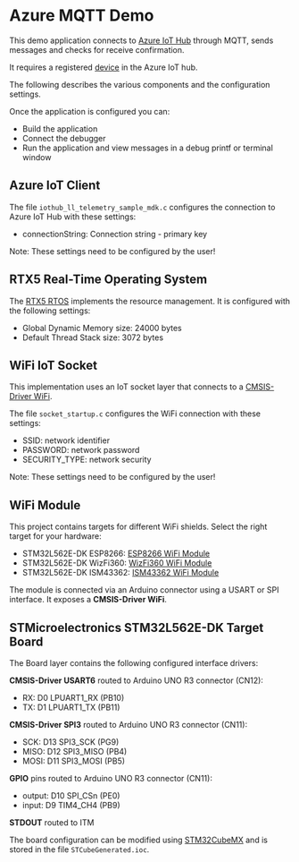 Azure MQTT Demo
===============

This demo application connects to 
[Azure IoT Hub](https://docs.microsoft.com/en-us/azure/iot-hub/) 
through MQTT, sends messages and checks for receive confirmation.

It requires a registered [device](https://www2.keil.com/iot/microsoft) in the Azure IoT hub.

The following describes the various components and the configuration settings.

Once the application is configured you can:
 - Build the application
 - Connect the debugger
 - Run the application and view messages in a debug printf or terminal window


Azure IoT Client
----------------
The file `iothub_ll_telemetry_sample_mdk.c` configures the connection to 
Azure IoT Hub with these settings:
 - connectionString: Connection string - primary key

Note: These settings need to be configured by the user!


RTX5 Real-Time Operating System
-------------------------------
The [RTX5 RTOS](https://arm-software.github.io/CMSIS_5/RTOS2/html/rtx5_impl.html) 
implements the resource management. It is configured with the following settings:

- Global Dynamic Memory size: 24000 bytes
- Default Thread Stack size: 3072 bytes


WiFi IoT Socket
---------------
This implementation uses an IoT socket layer that connects to a 
[CMSIS-Driver WiFi](https://arm-software.github.io/CMSIS_5/Driver/html/index.html).

The file `socket_startup.c` configures the WiFi connection with these settings:
 - SSID:          network identifier
 - PASSWORD:      network password
 - SECURITY_TYPE: network security

Note: These settings need to be configured by the user!


WiFi Module
-----------
This project contains targets for different WiFi shields. Select the right target for your hardware:
 - STM32L562E-DK ESP8266:  [ESP8266 WiFi Module](https://www2.keil.com/iot/shields/wrl13287)
 - STM32L562E-DK WizFi360: [WizFi360 WiFi Module](https://www2.keil.com/iot/shields/wizfi360)
 - STM32L562E-DK ISM43362: [ISM43362 WiFi Module](https://www2.keil.com/iot/shields/ismart43362)

The module is connected via an Arduino connector using a USART or SPI interface.
It exposes a **CMSIS-Driver WiFi**.


STMicroelectronics STM32L562E-DK Target Board
---------------------------------------------
The Board layer contains the following configured interface drivers:

**CMSIS-Driver USART6** routed to Arduino UNO R3 connector (CN12):
 - RX: D0 LPUART1_RX (PB10)
 - TX: D1 LPUART1_TX (PB11)

**CMSIS-Driver SPI3** routed to Arduino UNO R3 connector (CN11):
 - SCK:  D13 SPI3_SCK (PG9)
 - MISO: D12 SPI3_MISO (PB4)
 - MOSI: D11 SPI3_MOSI (PB5)

**GPIO** pins routed to Arduino UNO R3 connector (CN11):
 - output: D10 SPI_CSn (PE0)
 - input:  D9 TIM4_CH4 (PB9)

**STDOUT** routed to ITM

The board configuration can be modified using 
[STM32CubeMX](https://www.keil.com/pack/doc/STM32Cube/html/index.html) 
and is stored in the file `STCubeGenerated.ioc`.
